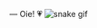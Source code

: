 — Oie! 💗
![snake gif](https://github.com/callmedanielle/callmedanielle/blob/output/github-contribution-grid-snake.svg)

